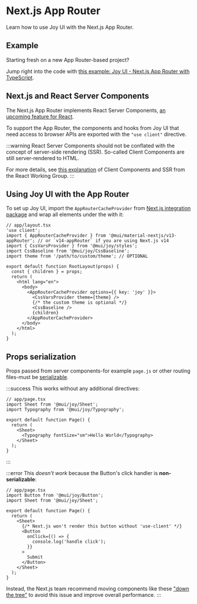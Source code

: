 # Next.js App Router

<p class="description">Learn how to use Joy UI with the Next.js App Router.</p>

## Example

Starting fresh on a new App Router-based project?

Jump right into the code with [this example: Joy UI - Next.js App Router with TypeScript](https://github.com/mui/material-ui/tree/master/examples/joy-ui-nextjs-ts).

## Next.js and React Server Components

The Next.js App Router implements React Server Components, [an upcoming feature for React](https://github.com/reactjs/rfcs/blob/main/text/0227-server-module-conventions.md).

To support the App Router, the components and hooks from Joy UI that need access to browser APIs are exported with the `"use client"` directive.

:::warning
React Server Components should not be conflated with the concept of server-side rendering (SSR).
So-called Client Components are still server-rendered to HTML.

For more details, see [this explanation](https://github.com/reactwg/server-components/discussions/4) of Client Components and SSR from the React Working Group.
:::

## Using Joy UI with the App Router

To set up Joy UI, import the `AppRouterCacheProvider` from [Next.js integration package](/material-ui/guides/nextjs/) and wrap all elements under the <body> with it:

```tsx
// app/layout.tsx
'use client';
import { AppRouterCacheProvider } from '@mui/material-nextjs/v13-appRouter'; // or `v14-appRouter` if you are using Next.js v14
import { CssVarsProvider } from '@mui/joy/styles';
import CssBaseline from '@mui/joy/CssBaseline';
import theme from '/path/to/custom/theme'; // OPTIONAL

export default function RootLayout(props) {
  const { children } = props;
  return (
    <html lang="en">
      <body>
        <AppRouterCacheProvider options={{ key: 'joy' }}>
          <CssVarsProvider theme={theme} />
          {/* the custom theme is optional */}
          <CssBaseline />
          {children}
        </AppRouterCacheProvider>
      </body>
    </html>
  );
}
```

## Props serialization

Props passed from server components-for example `page.js` or other routing files-must be [serializable](https://nextjs.org/docs/app/building-your-application/rendering/composition-patterns#passing-props-from-server-to-client-components-serialization).

:::success
This works without any additional directives:

```tsx
// app/page.tsx
import Sheet from '@mui/joy/Sheet';
import Typography from '@mui/joy/Typography';

export default function Page() {
  return (
    <Sheet>
      <Typography fontSize="sm">Hello World</Typography>
    </Sheet>
  );
}
```

:::

:::error
This _doesn't work_ because the Button's click handler is **non-serializable**:

```tsx
// app/page.tsx
import Button from '@mui/joy/Button';
import Sheet from '@mui/joy/Sheet';

export default function Page() {
  return (
    <Sheet>
      {/* Next.js won't render this button without 'use-client' */}
      <Button
        onClick={() => {
          console.log('handle click');
        }}
      >
        Submit
      </Button>
    </Sheet>
  );
}
```

Instead, the Next.js team recommend moving components like these ["down the tree"](https://nextjs.org/docs/app/building-your-application/rendering/composition-patterns#moving-client-components-down-the-tree) to avoid this issue and improve overall performance.
:::

